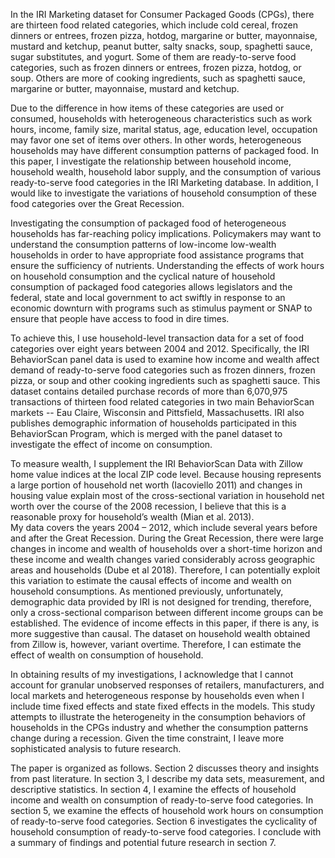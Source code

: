 
In the IRI Marketing dataset for Consumer Packaged Goods (CPGs), there are thirteen food related categories, which include cold cereal, frozen dinners or entrees, frozen pizza, hotdog, margarine or butter, mayonnaise, mustard and ketchup, peanut butter, salty snacks, soup, spaghetti sauce, sugar substitutes, and yogurt. Some of them are ready-to-serve food categories, such as frozen dinners or entrees, frozen pizza, hotdog, or soup. Others are more of cooking ingredients, such as spaghetti sauce, margarine or butter, mayonnaise, mustard and ketchup. 

Due to the difference in how items of these categories are used or consumed, households with heterogeneous characteristics such as work hours, income, family size, marital status, age, education level, occupation may favor one set of items over others. In other words, heterogeneous households may have different consumption patterns of packaged food. In this paper, I investigate the relationship between household income, household wealth, household labor supply, and the consumption of various ready-to-serve food categories in the IRI Marketing database. In addition, I would like to investigate the variations of household consumption of these food categories over the Great Recession. 

Investigating the consumption of packaged food of heterogeneous households has far-reaching policy implications. Policymakers may want to understand the consumption patterns of low-income low-wealth households in order to have appropriate food assistance programs that ensure the sufficiency of nutrients. Understanding the effects of work hours on household consumption and the cyclical nature of household consumption of packaged food categories allows legislators and the federal, state and local government to 
act swiftly in response to an economic downturn with programs such as stimulus payment or SNAP to ensure that people have access to food in dire times. 

To achieve this, I use household-level transaction data for a set of food categories over eight years between 2004 and 2012. Specifically, the IRI BehaviorScan panel data is used to examine how income and wealth affect demand of ready-to-serve food categories such as frozen dinners, frozen pizza, or soup and other cooking ingredients such as spaghetti sauce. This dataset contains  detailed purchase records of more than 6,070,975 transactions of thirteen food related categories in two main BehaviorScan markets -- Eau Claire, Wisconsin and Pittsfield, Massachusetts. IRI also publishes demographic information of households participated in this BehaviorScan Program, which is merged with the panel dataset to investigate the effect of income on consumption. 

To measure wealth, I supplement the IRI BehaviorScan Data with Zillow home value indices at the local ZIP code level. Because housing represents a large portion of household net worth (Iacoviello 2011) and changes in housing value explain most of the cross-sectional variation in household net worth over the course of the 2008 recession, I believe that this is a reasonable proxy for household’s wealth (Mian et al. 2013).  
My data covers the years 2004 – 2012, which include several years before and after the Great Recession. During the Great Recession, there were large changes in income and wealth of households over a short-time horizon and these income and wealth changes varied considerably across geographic areas and households (Dube et al 2018). Therefore, I can potentially exploit this variation to estimate the causal effects of income and wealth on household consumptions. As mentioned previously, unfortunately, demographic data provided by IRI is not designed for trending, therefore, only a cross-sectional comparison between different income groups can be established. The evidence of income effects in this paper, if there is any, is more suggestive than causal. The dataset on household wealth obtained from Zillow is, however, variant overtime. Therefore, I can estimate the effect of wealth on consumption of household.

In obtaining results of my investigations, I acknowledge that I cannot account for granular unobserved responses of retailers, manufacturers, and local markets and heterogeneous response by households even when I include time fixed effects and state fixed effects in the models. This study attempts to illustrate the heterogeneity in the consumption behaviors of households in the CPGs industry and whether the consumption patterns change during a recession. Given the time constraint, I leave more sophisticated analysis to future research. 

The paper is organized as follows. Section 2 discusses theory and insights from past literature. In section 3, I describe my data sets, measurement, and descriptive statistics. In section 4, I examine the effects of household income and wealth on consumption of ready-to-serve food categories. In section 5, we examine the effects of household work hours on consumption of ready-to-serve food categories. Section 6 investigates the cyclicality of household consumption of ready-to-serve food categories. I conclude with a summary of findings and potential future research in section 7.